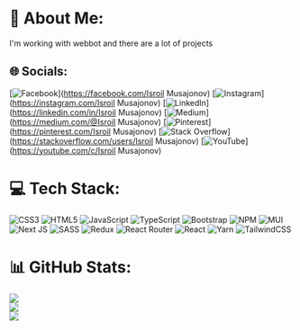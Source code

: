 # 💫 About Me:
I'm working with webbot and there are a lot of projects


## 🌐 Socials:
[![Facebook](https://img.shields.io/badge/Facebook-%231877F2.svg?logo=Facebook&logoColor=white)](https://facebook.com/Isroil Musajonov) [![Instagram](https://img.shields.io/badge/Instagram-%23E4405F.svg?logo=Instagram&logoColor=white)](https://instagram.com/Isroil Musajonov) [![LinkedIn](https://img.shields.io/badge/LinkedIn-%230077B5.svg?logo=linkedin&logoColor=white)](https://linkedin.com/in/Isroil Musajonov) [![Medium](https://img.shields.io/badge/Medium-12100E?logo=medium&logoColor=white)](https://medium.com/@Isroil Musajonov) [![Pinterest](https://img.shields.io/badge/Pinterest-%23E60023.svg?logo=Pinterest&logoColor=white)](https://pinterest.com/Isroil Musajonov) [![Stack Overflow](https://img.shields.io/badge/-Stackoverflow-FE7A16?logo=stack-overflow&logoColor=white)](https://stackoverflow.com/users/Isroil Musajonov) [![YouTube](https://img.shields.io/badge/YouTube-%23FF0000.svg?logo=YouTube&logoColor=white)](https://youtube.com/c/Isroil Musajonov) 

# 💻 Tech Stack:
![CSS3](https://img.shields.io/badge/css3-%231572B6.svg?style=for-the-badge&logo=css3&logoColor=white) ![HTML5](https://img.shields.io/badge/html5-%23E34F26.svg?style=for-the-badge&logo=html5&logoColor=white) ![JavaScript](https://img.shields.io/badge/javascript-%23323330.svg?style=for-the-badge&logo=javascript&logoColor=%23F7DF1E) ![TypeScript](https://img.shields.io/badge/typescript-%23007ACC.svg?style=for-the-badge&logo=typescript&logoColor=white) ![Bootstrap](https://img.shields.io/badge/bootstrap-%23563D7C.svg?style=for-the-badge&logo=bootstrap&logoColor=white) ![NPM](https://img.shields.io/badge/NPM-%23000000.svg?style=for-the-badge&logo=npm&logoColor=white) ![MUI](https://img.shields.io/badge/MUI-%230081CB.svg?style=for-the-badge&logo=material-ui&logoColor=white) ![Next JS](https://img.shields.io/badge/Next-black?style=for-the-badge&logo=next.js&logoColor=white) ![SASS](https://img.shields.io/badge/SASS-hotpink.svg?style=for-the-badge&logo=SASS&logoColor=white) ![Redux](https://img.shields.io/badge/redux-%23593d88.svg?style=for-the-badge&logo=redux&logoColor=white) ![React Router](https://img.shields.io/badge/React_Router-CA4245?style=for-the-badge&logo=react-router&logoColor=white) ![React](https://img.shields.io/badge/react-%2320232a.svg?style=for-the-badge&logo=react&logoColor=%2361DAFB) ![Yarn](https://img.shields.io/badge/yarn-%232C8EBB.svg?style=for-the-badge&logo=yarn&logoColor=white) ![TailwindCSS](https://img.shields.io/badge/tailwindcss-%2338B2AC.svg?style=for-the-badge&logo=tailwind-css&logoColor=white)
# 📊 GitHub Stats:
![](https://github-readme-stats.vercel.app/api?username=Isroiljon5355&theme=radical&hide_border=false&include_all_commits=true&count_private=true)<br/>
![](https://github-readme-streak-stats.herokuapp.com/?user=Isroiljon5355&theme=radical&hide_border=false)<br/>
![](https://github-readme-stats.vercel.app/api/top-langs/?username=Isroiljon5355&theme=radical&hide_border=false&include_all_commits=true&count_private=true&layout=compact)


  
